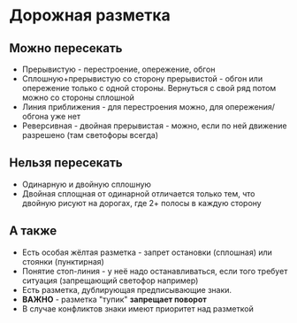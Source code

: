 # Дорожная разметка
## Можно пересекать
* Прерывистую - перестроение, опережение, обгон
* Сплошную+прерывистую со сторону прерывистой - обгон или опережение только с одной стороны. Вернуться с свой ряд потом можно со стороны сплошной
* Линия приближения - для перестроения можно, для опережения/обгона уже нет
* Реверсивная - двойная прерывистая - можно, если по ней движение разрешено (там светофоры всегда)

## Нельзя пересекать
* Одинарную и двойную сплошную
* Двойная сплощная от одинарной отличается только тем, что двойную рисуют на дорогах, где 2+ полосы в каждую сторону

## А также
* Есть особая жёлтая разметка - запрет остановки (сплошная) или стоянки (пунктирная)
* Понятие стоп-линия - у неё надо останавливаться, если того требует ситуация (запрещающий светофор например)
* Есть разметка, дублирующая предписывающие знаки.
* **ВАЖНО** - разметка "тупик" **запрещает поворот**
* В случае конфликтов знаки имеют приоритет над разметкой

